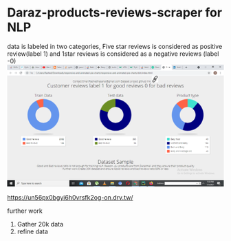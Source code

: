 # Daraz-products-reviews-scraper for NLP



data is labeled in two categories, Five star reviews is considered as positive review(label 1) and 1star reviews is considered as a negative reviews (label -0)
<img src="https://github.com/rashedhasan007/Daraz-products-reviews-scraper/blob/main/Screenshot%20(180).png" width="800px" height="auto">

https://un56px0bgyi6h0vrsfk2og-on.drv.tw/

further work

1. Gather 20k data
2. refine data

